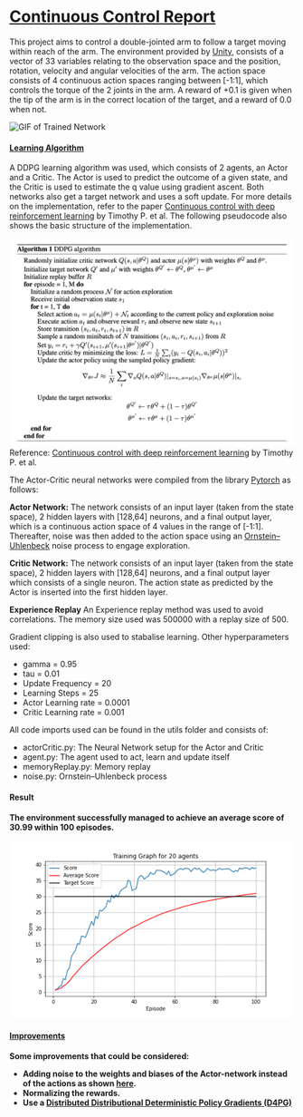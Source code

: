 # <u>Continuous Control Report</u>

This project aims to control a double-jointed arm to follow a target moving within reach of the arm. The environment provided by [Unity](https://unity.com/), consists of a vector of 33 variables relating to the observation space and the position, rotation, velocity and angular velocities of the arm. The action space consists of 4 continuous action spaces ranging between [-1:1], which controls the torque of the 2 joints in the arm. A reward of +0.1 is given when the tip of the arm is in the correct location of the target, and a reward of 0.0 when not.

![GIF of Trained Network](Images/ContinuousControl.gif)

#### <u>Learning Algorithm</u>

A DDPG learning algorithm was used, which consists of 2 agents, an Actor and a Critic. The Actor is used to predict the outcome of a given state, and the Critic is used to estimate the q value using gradient ascent. Both networks also get a target network and uses a soft update. For more details on the implementation, refer to the paper [Continuous control with deep reinforcement learning](https://arxiv.org/abs/1509.02971) by Timothy P. et al. The following pseudocode also shows the basic structure of the implementation.

![GIF of Trained Network](Images/pseudocode.png)
Reference: [Continuous control with deep reinforcement learning](https://arxiv.org/abs/1509.02971) by Timothy P. et al.

The Actor-Critic neural networks were compiled from the library [Pytorch](https://pytorch.org/) as follows:

<b>Actor Network:</b> The network consists of an input layer (taken from the state space), 2 hidden layers with [128,64] neurons, and a final output layer, which is a continuous action space of 4 values in the range of [-1:1]. Thereafter, noise was then added to the action space using an [Ornstein–Uhlenbeck](https://en.wikipedia.org/wiki/Ornstein%E2%80%93Uhlenbeck_process) noise process to engage exploration.

<b>Critic Network:</b> The network consists of an input layer (taken from the state space), 2 hidden layers with [128,64] neurons, and a final output layer which consists of a single neuron. The action state as predicted by the Actor is inserted into the first hidden layer.


<b>Experience Replay</b>
An Experience replay method was used to avoid correlations. The memory size used was 500000 with a replay size of 500.

Gradient clipping is also used to stabalise learning. Other hyperparameters used:
* gamma = 0.95
* tau = 0.01
* Update Frequency = 20
* Learning Steps = 25
* Actor Learning rate = 0.0001
* Critic Learning rate = 0.001

All code imports used can be found in the utils folder and consists of:

* actorCritic.py: The Neural Network setup for the Actor and Critic
* agent.py: The agent used to act, learn and update itself
* memoryReplay.py: Memory replay
* noise.py: Ornstein–Uhlenbeck process


#### <b>Result</u>

The environment successfully managed to achieve an average score of 30.99 within 100 episodes.

![GIF of Trained Network](Images/TainedNetworkScores.png)

#### <u>Improvements</u>

Some improvements that could be considered:

- Adding noise to the weights and biases of the Actor-network instead of the actions as shown [here](https://openai.com/blog/better-exploration-with-parameter-noise/).
- Normalizing the rewards.
- Use a [Distributed Distributional Deterministic Policy Gradients (D4PG)](https://openreview.net/forum?id=SyZipzbCb) 


